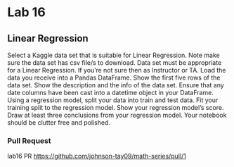 # Lab 16

## Linear Regression
Select a Kaggle data set that is suitable for Linear Regression.
Note make sure the data set has csv file/s to download.
Data set must be appropriate for a Linear Regression. If you’re not sure then as Instructor or TA.
Load the data you receive into a Pandas DataFrame.
Show the first five rows of the data set.
Show the description and the info of the data set.
Ensure that any date columns have been cast into a datetime object in your DataFrame.
Using a regression model, split your data into train and test data.
Fit your training split to the regression model.
Show your regression model’s score.
Draw at least three conclusions from your regression model.
Your notebook should be clutter free and polished.

### Pull Request
lab16 PR https://github.com/johnson-tay09/math-series/pull/1